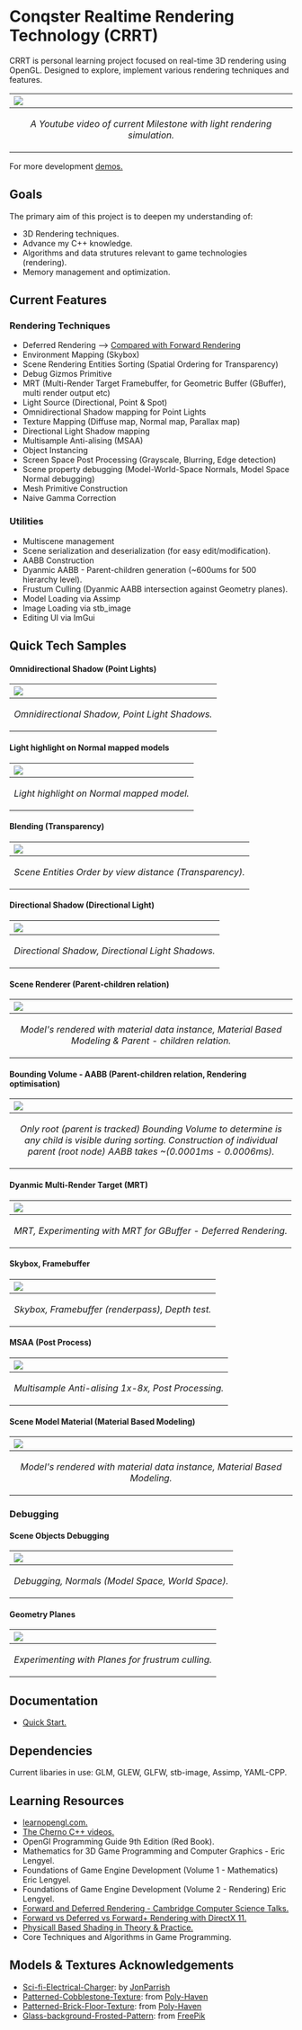 # Conqster Realtime Rendering Technology (CRRT)

CRRT is personal learning project focused on real-time 3D rendering using OpenGL. Designed to explore, implement various rendering techniques and features. 

|<a href="https://youtu.be/BJatTR7e0eU"><img src = "Docs/Attempted Geometry Algebra - Topdown view.png"/>|
|:-|
|<p align = "center"> *A Youtube video of current Milestone with light rendering simulation.* </p>|

For more development [demos.](https://youtu.be/BJatTR7e0eU)

## Goals
The primary aim of this project is to deepen my understanding of: 
-  3D Rendering techniques.
- Advance my C++ knowledge.
- Algorithms and data strutures relevant to game technologies (rendering).
- Memory management and optimization.

## Current Features
### Rendering Techniques
- Deferred Rendering --> [Compared with Forward Rendering](Docs/DeferredVsForwardRendering.md)
- Environment Mapping (Skybox)
- Scene Rendering Entities Sorting (Spatial Ordering for Transparency)
- Debug Gizmos Primitive
- MRT (Multi-Render Target Framebuffer, for Geometric Buffer (GBuffer), multi render output etc)
- Light Source (Directional, Point & Spot)
- Omnidirectional Shadow mapping for Point Lights
- Texture Mapping (Diffuse map, Normal map, Parallax map)
- Directional Light Shadow mapping
- Multisample Anti-alising (MSAA)
- Object Instancing
- Screen Space Post Processing (Grayscale, Blurring, Edge detection)
- Scene property debugging (Model-World-Space Normals, Model Space Normal debugging)
- Mesh Primitive Construction
- Naive Gamma Correction

### Utilities
- Multiscene management
- Scene serialization and deserialization (for easy edit/modification).
- AABB Construction 
- Dyanmic AABB - Parent-children generation (~600ums for 500 hierarchy level).
- Frustum Culling (Dyanmic AABB intersection against Geometry planes).
- Model Loading via Assimp
- Image Loading via stb_image
- Editing UI via ImGui


## Quick Tech Samples
#### Omnidirectional Shadow (Point Lights)
|<img src = "Docs/Dynamic_omnidirectional_shadow.gif"/>|
|:-|
|<p align = "center"> *Omnidirectional Shadow, Point Light Shadows.* </p>|

#### Light highlight on Normal mapped models
|<img src = "Docs/Normal mapping with light higlight.png"/>|
|:-|
|<p align = "center"> *Light highlight on Normal mapped model.* </p>|

#### Blending (Transparency)
|<img src = "Docs/Transparency Ordering.gif"/>|
|:-|
|<p align = "center"> *Scene Entities Order by view distance (Transparency).* </p>|


#### Directional Shadow (Directional Light)
|<img src = "Docs/Dynamic_directional_shadow.gif"/>|
|:-|
|<p align = "center"> *Directional Shadow, Directional Light Shadows.* </p>|

#### Scene Renderer (Parent-children relation)
|<img src = "Docs/Scene Rendering Entities with Parent-Child Relationship.gif"/>|
|:-|
|<p align = "center"> *Model's rendered with material data instance, Material Based Modeling & Parent - children relation.* </p>|

#### Bounding Volume - AABB (Parent-children relation, Rendering optimisation)
|<img src = "Docs/AABB_test.gif"/>|
|:-|
|<p align = "center"> *Only root (parent is tracked) Bounding Volume to determine is any child is visible during sorting. Construction of individual parent (root node) AABB takes ~(0.0001ms - 0.0006ms).* </p>|

#### Dyanmic Multi-Render Target (MRT)
|<img src = "Docs/Experiment_wc_MRT4GBuffer.png"/>|
|:-|
|<p align = "center"> *MRT, Experimenting with MRT for GBuffer - Deferred Rendering.* </p>|

#### Skybox, Framebuffer
|<img src = "Docs/Skybox, Framebuffer, Depthtest.png"/>|
|:-|
|<p align = "center"> *Skybox, Framebuffer (renderpass), Depth test.* </p>|

#### MSAA (Post Process)
|<img src = "Docs/MSAA 1x-8x.gif"/>|
|:-|
|<p align = "center"> *Multisample Anti-alising 1x-8x, Post Processing.* </p>|

#### Scene Model Material  (Material Based Modeling)
|<img src = "Docs/render_scene_sample_wc_mat.png"/>|
|:-|
|<p align = "center"> *Model's rendered with material data instance, Material Based Modeling.* </p>|

### Debugging 
#### Scene Objects Debugging
|<img src = "Docs/debugging_scene.gif"/>|
|:-|
|<p align = "center"> *Debugging, Normals (Model Space, World Space).* </p>|

#### Geometry Planes
|<img src = "Docs/Planes (Frustum Plane).gif"/>|
|:-|
|<p align = "center"> *Experimenting with Planes for frustrum culling.* </p>|


## Documentation 
- [Quick Start.](Docs/QuickStart.md)
<!-- [Development Issues.](Docs/DevelopmentIssues.md).-->

<!--For more detailed information, please refer to the [Detailed Documentation.](Docs/Documentation.md)-->

## Dependencies
Current libaries in use: GLM, GLEW, GLFW, stb-image, Assimp, YAML-CPP.

## Learning Resources
- [learnopengl.com.](https://learnopengl.com/Getting-started)
- [The Cherno C++ videos.](https://www.youtube.com/playlist?list=PLlrATfBNZ98dudnM48yfGUldqGD0S4FFb)
- OpenGl Programming Guide 9th Edition (Red Book).
- Mathematics for 3D Game Programming and Computer Graphics - Eric Lengyel.
- Foundations of Game Engine Development (Volume 1 - Mathematics) Eric Lengyel.
- Foundations of Game Engine Development (Volume 2 - Rendering) Eric Lengyel.
- [Forward and Deferred Rendering - Cambridge Computer Science Talks.](https://youtu.be/n5OiqJP2f7w?si=QQGg5Mj2bPoBzMiu)
- [Forward vs Deferred vs Forward+ Rendering with DirectX 11.](https://www.3dgep.com/forward-plus/)
- [Physicall Based Shading in Theory & Practice.](https://blog.selfshadow.com/publications/s2013-shading-course/#course_content)
- Core Techniques and Algorithms in Game Programming.

## Models & Textures Acknowledgements 
- [Sci-fi-Electrical-Charger](https://sketchfab.com/3d-models/sci-fi-electrical-charger-free-download-f09b75dca41b40f6b1c3c64eca138094): by [JonParrish](https://sketchfab.com/JonParrish)
- [Patterned-Cobblestone-Texture](https://polyhaven.com/a/patterned_cobblestone_02): from [Poly-Haven](https://polyhaven.com/)
- [Patterned-Brick-Floor-Texture](https://polyhaven.com/a/patterned_brick_floor_02): from [Poly-Haven](https://polyhaven.com/)
- [Glass-background-Frosted-Pattern](https://www.freepik.com/free-photo/glass-background-with-frosted-pattern_18092852.htm#fromView=keyword&page=1&position=0&uuid=b22ead14-eeca-4b1a-af1c-f9b5c390cf0f): from [FreePik](https://www.freepik.com/)